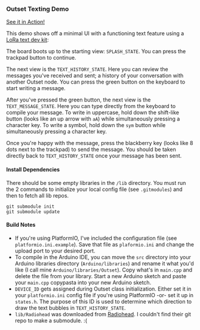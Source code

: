 ### Outset Texting Demo

[See it in Action!](https://docs.greycat.co/outsetDemo.gif)

This demo shows off a minimal UI with a functioning text feature using a [LoRa text dev kit](https://greycat.co):

The board boots up to the starting view: `SPLASH_STATE`. You can press the trackpad button to continue.

The next view is the `TEXT_HISTORY_STATE`. Here you can review the messages you've received and sent; a history of your conversation with another Outset node. You can press the green button on the keyboard to start writing a message.

After you've pressed the green button, the next view is the `TEXT_MESSAGE_STATE`. Here you can type directly from the keyboard to compile your message. To write in uppercase, hold down the shift-like button (looks like an up arrow with `aA`) while simultaneously pressing a character key. To write a symbol, hold down the `sym` button while simultaneously pressing a character key.

Once you're happy with the message, press the blackberry key (looks like 8 dots next to the trackpad) to send the message. You should be taken directly back to `TEXT_HISTORY_STATE` once your message has been sent.

#### Install Dependencies
There should be some empty libraries in the `/lib` directory. You must run the 2 commands to initialize your local config file (see `.gitmodules`) and then to fetch all lib repos.
```
git submodule init
git submodule update
```

#### Build Notes
- If you're using PlatformIO, I've included the configuration file (see `platformio.ini.example`). Save that file as `plaformio.ini` and change the upload port to your desired port.
- To compile in the Arduino IDE, you can move the `src` directory into your Arduino libraries directory (`Arduino/libraries`) and rename it what you'd like (I call mine `Arduino/libraries/Outset`). Copy what's in `main.cpp` and delete the file from your library. Start a new Arduino sketch and paste your `main.cpp` copypasta into your new Arduino sketch.
- `DEVICE_ID` gets assigned during Outset class initialization. Either set it in your `platformio.ini` config file if you're using PlatformIO -or- set it up in `states.h`. The purpose of this ID is used to determine which direction to draw the text bubbles in `TEXT_HISTORY_STATE`.
- `lib/Radiohead` was downloaded from [Radiohead](http://www.airspayce.com/mikem/arduino/RadioHead/index.html). I couldn't find their git repo to make a submodule. :(
